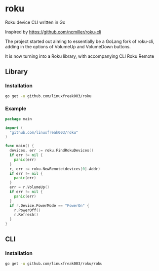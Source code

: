 # roku
Roku device CLI written in Go

Inspired by https://github.com/ncmiller/roku-cli

The project started out aiming to essentially be a GoLang fork of roku-cli, adding in the options of VolumeUp and VolumeDown buttons.

It is now turning into a Roku library, with accompanying CLI Roku Remote

## Library

### Installation

```bash
go get -u github.com/linuxfreak003/roku
```

### Example

```go
package main

import (
  "github.com/linuxfreak003/roku"
)

func main() {
  devices, err := roku.FindRokuDevices()
  if err != nil {
    panic(err)
  }
  r, err := roku.NewRemote(devices[0].Addr)
  if err != nil {
    panic(err)
  }
  err = r.VolumeUp()
  if err != nil {
    panic(err)
  }
  if r.Device.PowerMode == "PowerOn" {
    r.PowerOff()
    r.Refresh()
  }
}

```

## CLI

### Installation

```bash
go get -u github.com/linuxfreak003/roku/roku
```

